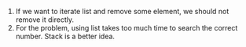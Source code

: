 1. If we want to iterate list and remove some element, we should not remove it directly.
2. For the problem, using list takes too much time to search the correct number. Stack is a better idea.